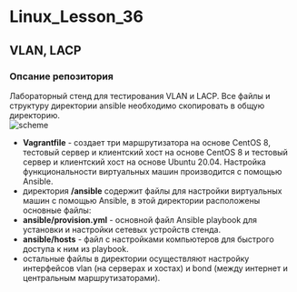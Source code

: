 # Linux_Lesson_36
## VLAN, LACP
### Опсание репозитория
Лабораторный стенд для тестирования VLAN и LACP. Все файлы и структуру директории ansible необходимо скопировать в общую директорию.  
![scheme](https://github.com/darknetworm/Linux_Lesson_36/assets/82410807/e10f6692-38d8-4509-a7b9-21500e65977d)  

- **Vagrantfile** - создает три маршрутизатора на основе CentOS 8, тестовый сервер и клиентский хост на основе CentOS 8 и тестовый сервер и клиентский хост на основе Ubuntu 20.04. Настройка функциональности виртуальных машин производится с помощью Ansible.  
- директория **/ansible** содержит файлы для настройки виртуальных машин с помощью Ansible, в этой директории расположены основные файлы:  
- **ansible/provision.yml** - основной файл Ansible playbook для установки и настройки сетевых устройств стенда.  
- **ansible/hosts** - файл с настройками компьютеров для быстрого доступа к ним из playbook.  
- остальные файлы в директории осуществляют настройку интерфейсов vlan (на серверах и хостах) и bond (между интернет и центральным маршрутизаторами).
